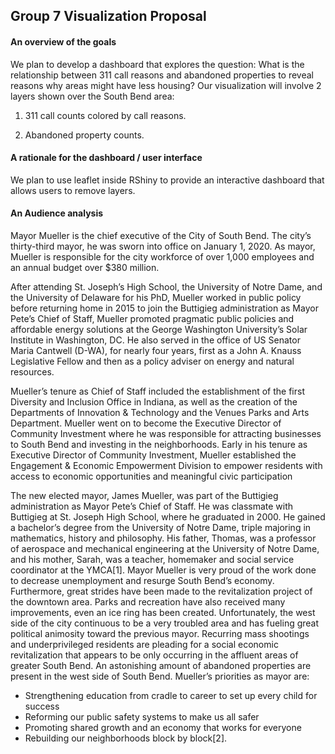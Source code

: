 ## Group 7 Visualization Proposal


#### An overview of the goals ###

We plan to develop a dashboard that explores the question:  What is the relationship between 311 call reasons and abandoned properties to reveal reasons why areas might have less housing?
Our visualization will involve 2 layers shown over the South Bend area:

1. 311 call counts colored by call reasons.

2. Abandoned property counts.

#### A rationale for the dashboard / user interface 

We plan to use leaflet inside RShiny to provide an interactive dashboard that allows users to remove layers.

#### An Audience analysis

Mayor Mueller is the chief executive of the City of South Bend. The city’s thirty-third mayor, he was sworn into office on January 1, 2020. As mayor, Mueller is responsible for the city workforce of over 1,000 employees and an annual budget over $380 million.

After attending St. Joseph’s High School, the University of Notre Dame, and the University of Delaware for his PhD, Mueller worked in public policy before returning home in 2015 to join the Buttigieg administration as Mayor Pete’s Chief of Staff, Mueller promoted pragmatic public policies and affordable energy solutions at the George Washington University’s Solar Institute in Washington, DC. He also served in the office of US Senator Maria Cantwell (D-WA), for nearly four years, first as a John A. Knauss Legislative Fellow and then as a policy adviser on energy and natural resources.

Mueller’s tenure as Chief of Staff included the establishment of the first Diversity and Inclusion Office in Indiana, as well as the creation of the Departments of Innovation & Technology and the Venues Parks and Arts Department.  Mueller went on to become the Executive Director of Community Investment where he was responsible for attracting businesses to South Bend and investing in the neighborhoods.  Early in his tenure as Executive Director of Community Investment, Mueller established the Engagement & Economic Empowerment Division to empower residents with access to economic opportunities and meaningful civic participation

The new elected mayor, James Mueller, was part of the Buttigieg administration as Mayor Pete’s Chief of Staff.  He was classmate with Buttigieg at St. Joseph High School, where he graduated in 2000.  He gained a bachelor’s degree from the University of Notre Dame, triple majoring in mathematics, history and philosophy.  His father, Thomas, was a professor of aerospace and mechanical engineering at the University of Notre Dame, and his mother, Sarah, was a teacher, homemaker and social service coordinator at the YMCA[1].  Mayor Mueller is very proud of the work done to decrease unemployment and resurge South Bend’s economy.  Furthermore, great strides have been made to the revitalization project of the downtown area.  Parks and recreation have also received many improvements, even an ice ring has been created.  Unfortunately, the west side of the city continuous to be a very troubled area and has fueling great political animosity toward the previous mayor.  Recurring mass shootings and underprivileged residents are pleading for a social economic revitalization that appears to be only occurring in the affluent areas of greater South Bend.  An astonishing amount of abandoned properties are present in the west side of South Bend.  Mueller’s priorities as mayor are:

* Strengthening education from cradle to career to set up every child for success
* Reforming our public safety systems to make us all safer
* Promoting shared growth and an economy that works for everyone
* Rebuilding our neighborhoods block by block[2].
 
 

